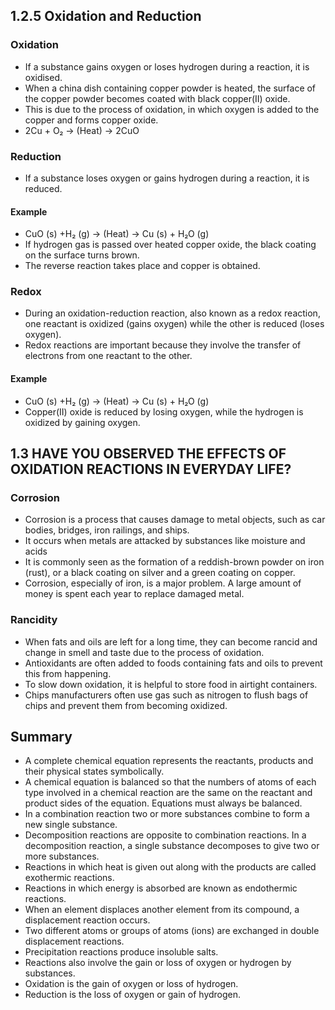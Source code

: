 ## 1.2.5 Oxidation and Reduction
### Oxidation
* If a substance gains oxygen or loses hydrogen during a reaction, it is oxidised. 
* When a china dish containing copper powder is heated, the surface of the copper powder becomes coated with black copper(II) oxide. 
* This is due to the process of oxidation, in which oxygen is added to the copper and forms copper oxide.
* 2Cu + O₂ → (Heat) → 2CuO

### Reduction
* If a substance loses oxygen or gains hydrogen during a reaction, it is reduced.
#### Example
* CuO (s) +H₂ (g) → (Heat) → Cu (s) + H₂O (g)
* If hydrogen gas is passed over heated copper oxide, the black coating on the surface turns brown.
* The reverse reaction takes place and copper is obtained.

### Redox 
* During an oxidation-reduction reaction, also known as a redox reaction, one reactant is oxidized (gains oxygen) while the other is reduced (loses oxygen). 
* Redox reactions are important because they involve the transfer of electrons from one reactant to the other.
#### Example
* CuO (s) +H₂ (g) → (Heat) → Cu (s) + H₂O (g)
* Copper(II) oxide is reduced by losing oxygen, while the hydrogen is oxidized by gaining oxygen. 

## 1.3 HAVE YOU OBSERVED THE EFFECTS OF OXIDATION REACTIONS IN EVERYDAY LIFE?
### Corrosion
* Corrosion is a process that causes damage to metal objects, such as car bodies, bridges, iron railings, and ships. 
* It occurs when metals are attacked by substances like moisture and acids
* It is commonly seen as the formation of a reddish-brown powder on iron (rust), or a black coating on silver and a green coating on copper. 
* Corrosion, especially of iron, is a major problem. A large amount of money is spent each year to replace damaged metal.

### Rancidity
* When fats and oils are left for a long time, they can become rancid and change in smell and taste due to the process of oxidation. 
* Antioxidants are often added to foods containing fats and oils to prevent this from happening. 
* To slow down oxidation, it is helpful to store food in airtight containers. 
* Chips manufacturers often use gas such as nitrogen to flush bags of chips and prevent them from becoming oxidized.

## Summary
* A complete chemical equation represents the reactants, products and their physical states symbolically.
* A chemical equation is balanced so that the numbers of atoms of each type involved in a chemical reaction are the same on the reactant and product sides of the
equation. Equations must always be balanced.
* In a combination reaction two or more substances combine to form a new single substance.
* Decomposition reactions are opposite to combination reactions. In a decomposition reaction, a single substance decomposes to give two or more substances.
* Reactions in which heat is given out along with the products are called exothermic reactions.
* Reactions in which energy is absorbed are known as endothermic reactions.
* When an element displaces another element from its compound, a displacement reaction occurs.
* Two different atoms or groups of atoms (ions) are exchanged in double displacement reactions.
* Precipitation reactions produce insoluble salts.
* Reactions also involve the gain or loss of oxygen or hydrogen by substances.
* Oxidation is the gain of oxygen or loss of hydrogen. 
* Reduction is the loss of oxygen or gain of hydrogen.

